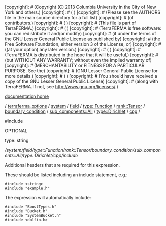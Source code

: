 [copyright]: # (Copyright (C) 2013 Columbia University in the City of New York and others.)
[copyright]: # ( )
[copyright]: # (Please see the AUTHORS file in the main source directory for a full list)
[copyright]: # (of contributors.)
[copyright]: # ( )
[copyright]: # (This file is part of TerraFERMA.)
[copyright]: # ( )
[copyright]: # (TerraFERMA is free software: you can redistribute it and/or modify)
[copyright]: # (it under the terms of the GNU Lesser General Public License as published by)
[copyright]: # (the Free Software Foundation, either version 3 of the License, or)
[copyright]: # ((at your option) any later version.)
[copyright]: # ( )
[copyright]: # (TerraFERMA is distributed in the hope that it will be useful,)
[copyright]: # (but WITHOUT ANY WARRANTY; without even the implied warranty of)
[copyright]: # (MERCHANTABILITY or FITNESS FOR A PARTICULAR PURPOSE. See the)
[copyright]: # (GNU Lesser General Public License for more details.)
[copyright]: # ( )
[copyright]: # (You should have received a copy of the GNU Lesser General Public License)
[copyright]: # (along with TerraFERMA. If not, see <http://www.gnu.org/licenses/>.)

[documentation home](Documentation)

/ [terraferma_options](../../../../../../../../../terraferma_options) / [system](../../../../../../../../system) / [field](../../../../../../../field) / [type::Function](../../../../../../type__Function) / [rank::Tensor](../../../../../rank__Tensor) / [boundary_condition](../../../../boundary_condition) / [sub_components::All](../../../sub_components__All) / [type::Dirichlet](../../type__Dirichlet) / [cpp](../cpp) /

#include

OPTIONAL 

type: string

*/system/field/type::Function/rank::Tensor/boundary_condition/sub_components::All/type::Dirichlet/cpp/include*

Additional headers that are required for this expression.

These should be listed including an include statement, e.g.:

    #include <string>
    #include "example.h"

The expression will automatically include:

    #include "BoostTypes.h"
    #include "Bucket.h"
    #include "SystemBucket.h"
    #include <dolfin.h>

[autogenerated]: # (This file was automatically generated from the schema file:/home/cwilson/repos/github/TerraFERMA/TerraFERMA/buckettools/schemas/function.rng.)

